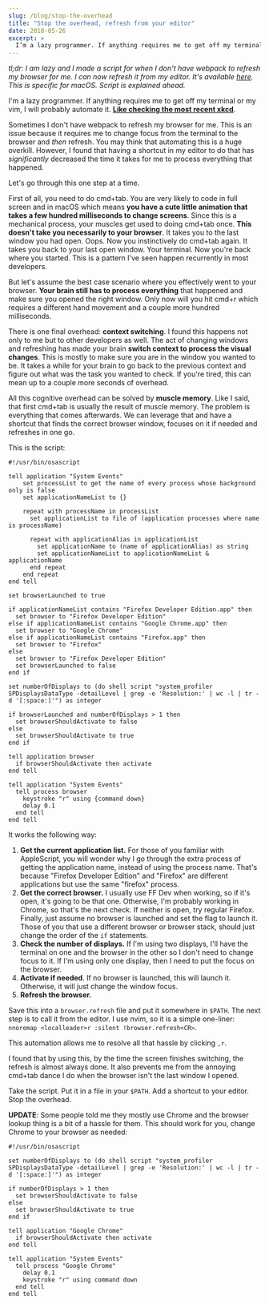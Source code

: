 ```yaml
---
slug: /blog/stop-the-overhead
title: "Stop the overhead, refresh from your editor"
date: 2018-05-26
excerpt: >
  I’m a lazy programmer. If anything requires me to get off my terminal or my vim, I will probably automate it. Like checking the most recent xkcd.
---
```


*tl;dr: I am lazy and I made a script for when I don't have webpack to refresh
my browser for me. I can now refresh it from my editor. It's available
[here](https://github.com/frm/dotfiles/blob/master/bin/browser.refresh). This is
specific for macOS. Script is explained ahead.*

I'm a lazy programmer. If anything requires me to get off my terminal or my vim,
I will probably automate it. **[Like checking the most recent
xkcd](https://github.com/frm/dotfiles/blob/master/bin/xkcd)**.

Sometimes I don't have webpack to refresh my browser for me. This is an issue
because it requires me to change focus from the terminal to the browser and
*then* refresh. You may think that automating this is a huge overkill. However,
I found that having a shortcut in my editor to do that has *significantly*
decreased the time it takes for me to process everything that happened.

Let's go through this one step at a time.

First of all, you need to do cmd+tab. You are very likely to code in full screen
and in macOS which means **you have a cute little animation that takes a few
hundred milliseconds to change screens**. Since this is a mechanical process,
your muscles get used to doing cmd+tab once. **This doesn't take you necessarily
to your browser**. It takes you to the last window you had open. Oops. Now you
instinctively do cmd+tab again. It takes you back to your last open window. Your
terminal. Now you're back where you started. This is a pattern I've seen happen
recurrently in most developers.

But let's assume the best case scenario where you effectively went to your
browser. **Your brain still has to process everything** that happened and make
sure you opened the right window. Only now will you hit cmd+r which requires a
different hand movement and a couple more hundred milliseconds.

There is one final overhead: **context switching**. I found this happens not
only to me but to other developers as well. The act of changing windows and
refreshing has made your brain **switch context to process the visual changes**.
This is mostly to make sure you are in the window you wanted to be. It takes a
while for your brain to go back to the previous context and figure out what was
the task you wanted to check. If you're tired, this can mean up to a couple more
seconds of overhead.

All this cognitive overhead can be solved by **muscle memory**. Like I said,
that first cmd+tab is usually the result of muscle memory. The problem is
everything that comes afterwards. We can leverage that and have a shortcut that
finds the correct browser window, focuses on it if needed and refreshes in one
go.

This is the script:

```applescript
#!/usr/bin/osascript

tell application "System Events"
    set processList to get the name of every process whose background only is false
    set applicationNameList to {}

    repeat with processName in processList
      set applicationList to file of (application processes where name is processName)

      repeat with applicationAlias in applicationList
        set applicationName to (name of applicationAlias) as string
        set applicationNameList to applicationNameList & applicationName
      end repeat
    end repeat
end tell

set browserLaunched to true

if applicationNameList contains "Firefox Developer Edition.app" then
  set browser to "Firefox Developer Edition"
else if applicationNameList contains "Google Chrome.app" then
  set browser to "Google Chrome"
else if applicationNameList contains "Firefox.app" then
  set browser to "Firefox"
else
  set browser to "Firefox Developer Edition"
  set browserLaunched to false
end if

set numberOfDisplays to (do shell script "system_profiler SPDisplaysDataType -detailLevel | grep -e 'Resolution:' | wc -l | tr -d '[:space:]'") as integer

if browserLaunched and numberOfDisplays > 1 then
  set browserShouldActivate to false
else
  set browserShouldActivate to true
end if

tell application browser
  if browserShouldActivate then activate
end tell

tell application "System Events"
  tell process browser
    keystroke "r" using {command down}
    delay 0.1
  end tell
end tell
```

It works the following way:

1. **Get the current application list.** For those of you familiar with
   AppleScript, you will wonder why I go through the extra process of getting
   the application name, instead of using the process name. That's because
   "Firefox Developer Edition" and "Firefox" are different applications but use
   the same "firefox" process.
2. **Get the correct browser.** I usually use FF Dev when working, so if it's
   open, it's going to be that one. Otherwise, I'm probably working in Chrome,
   so that's the next check. If neither is open, try regular Firefox. Finally,
   just assume no browser is launched and set the flag to launch it. Those of
   you that use a different browser or browser stack, should just change the
   order of the `if` statements.
3. **Check the number of displays.** If I'm using two displays, I'll have the
   terminal on one and the browser in the other so I don't need to change focus
   to it. If I'm using only one display, then I need to put the focus on the
   browser.
4. **Activate if needed**. If no browser is launched, this will launch it.
   Otherwise, it will just change the window focus.
5. **Refresh the browser.**

Save this into a `browser.refresh` file and put it somewhere in `$PATH`. The
next step is to call it from the editor. I use nvim, so it is a simple
one-liner: `nnoremap <localleader>r :silent !browser.refresh<CR>`.

This automation allows me to resolve all that hassle by clicking `,r`.

I found that by using this, by the time the screen finishes switching, the
refresh is almost always done. It also prevents me from the annoying cmd+tab
dance I do when the browser isn't the last window I opened.

Take the script. Put it in a file in your `$PATH`. Add a shortcut to your
editor. Stop the overhead.

**UPDATE**: Some people told me they mostly use Chrome and the browser lookup
thing is a bit of a hassle for them. This should work for you, change Chrome to
your browser as needed:

```applescript
#!/usr/bin/osascript

set numberOfDisplays to (do shell script "system_profiler SPDisplaysDataType -detailLevel | grep -e 'Resolution:' | wc -l | tr -d '[:space:]'") as integer

if numberOfDisplays > 1 then
  set browserShouldActivate to false
else
  set browserShouldActivate to true
end if

tell application "Google Chrome"
  if browserShouldActivate then activate
end tell

tell application "System Events"
  tell process "Google Chrome"
    delay 0.1
    keystroke "r" using command down
  end tell
end tell
```
